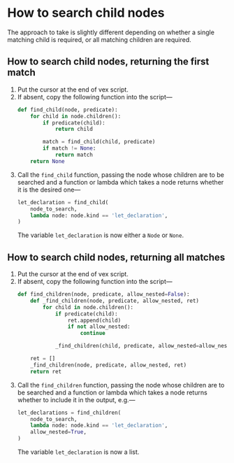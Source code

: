 # How to search child nodes

The approach to take is slightly different depending on whether a single matching child is required, or all matching children are required.

## How to search child nodes, returning the first match

1. Put the cursor at the end of vex script.
2. If absent, copy the following function into the script—
    ```python
    def find_child(node, predicate):
        for child in node.children():
            if predicate(child):
                return child

            match = find_child(child, predicate)
            if match != None:
                return match
        return None
    ```
3. Call the `find_child` function, passing the node whose children are to be searched and a function or lambda which takes a node returns whether it is the desired one—
    ```python
    let_declaration = find_child(
        node_to_search,
        lambda node: node.kind == 'let_declaration',
    )
    ```
    The variable `let_declaration` is now either a `Node` or `None`.

## How to search child nodes, returning all matches

1. Put the cursor at the end of vex script.
2. If absent, copy the following function into the script—
    ```python
    def find_children(node, predicate, allow_nested=False):
        def _find_children(node, predicate, allow_nested, ret)
            for child in node.children():
                if predicate(child):
                    ret.append(child)
                    if not allow_nested:
                        continue

                _find_children(child, predicate, allow_nested=allow_nested, ret=ret)

        ret = []
        _find_children(node, predicate, allow_nested, ret)
        return ret
    ```
3. Call the `find_children` function, passing the node whose children are to be searched and a function or lambda which takes a node returns whether to include it in the output, e.g.—
    ```python
    let_declarations = find_children(
        node_to_search,
        lambda node: node.kind == 'let_declaration',
        allow_nested=True,
    )
    ```
    The variable `let_declaration` is now a list.
